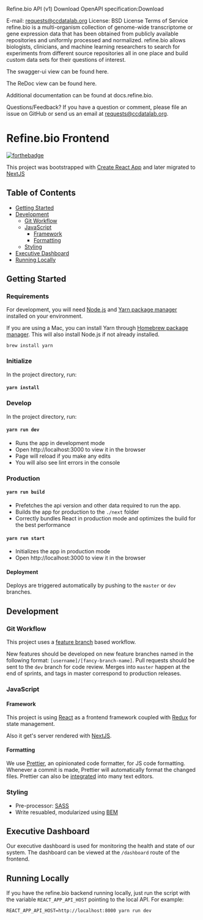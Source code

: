 Refine.bio API (v1)
Download OpenAPI specification:Download

E-mail: requests@ccdatalab.org
License: BSD License
Terms of Service
refine.bio is a multi-organism collection of genome-wide transcriptome or gene expression data that has been obtained from publicly available repositories and uniformly processed and normalized. refine.bio allows biologists, clinicians, and machine learning researchers to search for experiments from different source repositories all in one place and build custom data sets for their questions of interest.

The swagger-ui view can be found here.

The ReDoc view can be found here.

Additional documentation can be found at docs.refine.bio.

Questions/Feedback?
If you have a question or comment, please file an issue on GitHub or send us an email at requests@ccdatalab.org.

# Refine.bio Frontend

[![forthebadge](https://forthebadge.com/images/badges/built-with-swag.svg)](https://forthebadge.com)

This project was bootstrapped with [Create React App](https://github.com/facebookincubator/create-react-app) and later migrated to [NextJS](https://nextjs.org/)

## Table of Contents

- [Getting Started](#getting-started)
- [Development](#development)
  - [Git Workflow](#git-workflow)
  - [JavaScript](#javascript)
    - [Framework](#framework)
    - [Formatting](#formatting)
  - [Styling](#styling)
- [Executive Dashboard](#executive-dashboard)
- [Running Locally](#running-locally)

## Getting Started

### Requirements

For development, you will need [Node.js](https://nodejs.org/en/download/) and [Yarn package manager](https://yarnpkg.com/lang/en/docs/install/) installed on your environment.

If you are using a Mac, you can install Yarn through [Homebrew package manager](https://brew.sh/). This will also install Node.js if not already installed.

`brew install yarn`

### Initialize

In the project directory, run:

#### `yarn install`

### Develop

In the project directory, run:

#### `yarn run dev`

- Runs the app in development mode
- Open http://localhost:3000 to view it in the browser
- Page will reload if you make any edits
- You will also see lint errors in the console

### Production

#### `yarn run build`

- Prefetches the api version and other data required to run the app.
- Builds the app for production to the `./next` folder
- Correctly bundles React in production mode and optimizes the build for the best performance

#### `yarn run start`

- Initializes the app in production mode
- Open http://localhost:3000 to view it in the browser

#### Deployment

Deploys are triggered automatically by pushing to the `master` or `dev` branches.

## Development

### Git Workflow

This project uses a [feature branch](http://nvie.com/posts/a-successful-git-branching-model/) based workflow.

New features should be developed on new feature branches named in the following format: `[username]/[fancy-branch-name]`.
Pull requests should be sent to the `dev` branch for code review.
Merges into `master` happen at the end of sprints, and tags in master correspond to production releases.

### JavaScript

#### Framework

This project is using [React](https://reactjs.org/) as a frontend framework coupled with [Redux](https://redux.js.org/) for state management.

Also it get's server rendered with [NextJS](https://nextjs.org/).

#### Formatting

We use [Prettier](https://prettier.io/), an opinionated code formatter, for JS code formatting. Whenever a commit is made, Prettier will automatically format the changed files. Prettier can also be [integrated](https://prettier.io/docs/en/editors.html) into many text editors.

### Styling

- Pre-processor: [SASS](https://sass-lang.com/)
- Write resuabled, modularized using [BEM](http://getbem.com/)

## Executive Dashboard

Our executive dashboard is used for monitoring the health and state of our system. The dashboard can be viewed at the `/dashboard` route of the frontend.

## Running Locally

If you have the refine.bio backend running locally, just run the script with the variable `REACT_APP_API_HOST` pointing to the local API. For example:

```
REACT_APP_API_HOST=http://localhost:8000 yarn run dev
```

